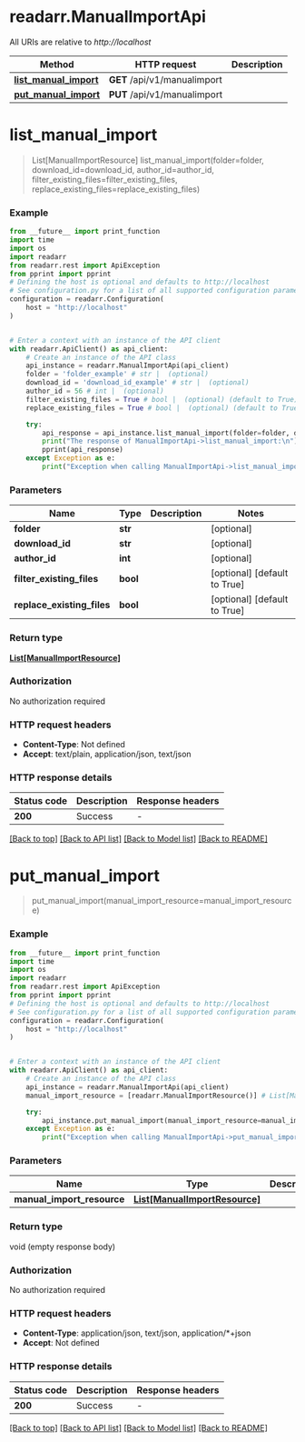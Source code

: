 # readarr.ManualImportApi

All URIs are relative to *http://localhost*

Method | HTTP request | Description
------------- | ------------- | -------------
[**list_manual_import**](ManualImportApi.md#list_manual_import) | **GET** /api/v1/manualimport | 
[**put_manual_import**](ManualImportApi.md#put_manual_import) | **PUT** /api/v1/manualimport | 


# **list_manual_import**
> List[ManualImportResource] list_manual_import(folder=folder, download_id=download_id, author_id=author_id, filter_existing_files=filter_existing_files, replace_existing_files=replace_existing_files)



### Example

```python
from __future__ import print_function
import time
import os
import readarr
from readarr.rest import ApiException
from pprint import pprint
# Defining the host is optional and defaults to http://localhost
# See configuration.py for a list of all supported configuration parameters.
configuration = readarr.Configuration(
    host = "http://localhost"
)


# Enter a context with an instance of the API client
with readarr.ApiClient() as api_client:
    # Create an instance of the API class
    api_instance = readarr.ManualImportApi(api_client)
    folder = 'folder_example' # str |  (optional)
    download_id = 'download_id_example' # str |  (optional)
    author_id = 56 # int |  (optional)
    filter_existing_files = True # bool |  (optional) (default to True)
    replace_existing_files = True # bool |  (optional) (default to True)

    try:
        api_response = api_instance.list_manual_import(folder=folder, download_id=download_id, author_id=author_id, filter_existing_files=filter_existing_files, replace_existing_files=replace_existing_files)
        print("The response of ManualImportApi->list_manual_import:\n")
        pprint(api_response)
    except Exception as e:
        print("Exception when calling ManualImportApi->list_manual_import: %s\n" % e)
```

### Parameters

Name | Type | Description  | Notes
------------- | ------------- | ------------- | -------------
 **folder** | **str**|  | [optional] 
 **download_id** | **str**|  | [optional] 
 **author_id** | **int**|  | [optional] 
 **filter_existing_files** | **bool**|  | [optional] [default to True]
 **replace_existing_files** | **bool**|  | [optional] [default to True]

### Return type

[**List[ManualImportResource]**](ManualImportResource.md)

### Authorization

No authorization required

### HTTP request headers

 - **Content-Type**: Not defined
 - **Accept**: text/plain, application/json, text/json

### HTTP response details
| Status code | Description | Response headers |
|-------------|-------------|------------------|
**200** | Success |  -  |

[[Back to top]](#) [[Back to API list]](../README.md#documentation-for-api-endpoints) [[Back to Model list]](../README.md#documentation-for-models) [[Back to README]](../README.md)

# **put_manual_import**
> put_manual_import(manual_import_resource=manual_import_resource)



### Example

```python
from __future__ import print_function
import time
import os
import readarr
from readarr.rest import ApiException
from pprint import pprint
# Defining the host is optional and defaults to http://localhost
# See configuration.py for a list of all supported configuration parameters.
configuration = readarr.Configuration(
    host = "http://localhost"
)


# Enter a context with an instance of the API client
with readarr.ApiClient() as api_client:
    # Create an instance of the API class
    api_instance = readarr.ManualImportApi(api_client)
    manual_import_resource = [readarr.ManualImportResource()] # List[ManualImportResource] |  (optional)

    try:
        api_instance.put_manual_import(manual_import_resource=manual_import_resource)
    except Exception as e:
        print("Exception when calling ManualImportApi->put_manual_import: %s\n" % e)
```

### Parameters

Name | Type | Description  | Notes
------------- | ------------- | ------------- | -------------
 **manual_import_resource** | [**List[ManualImportResource]**](ManualImportResource.md)|  | [optional] 

### Return type

void (empty response body)

### Authorization

No authorization required

### HTTP request headers

 - **Content-Type**: application/json, text/json, application/*+json
 - **Accept**: Not defined

### HTTP response details
| Status code | Description | Response headers |
|-------------|-------------|------------------|
**200** | Success |  -  |

[[Back to top]](#) [[Back to API list]](../README.md#documentation-for-api-endpoints) [[Back to Model list]](../README.md#documentation-for-models) [[Back to README]](../README.md)


